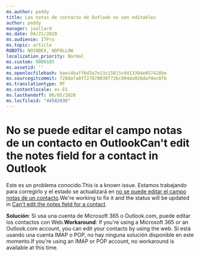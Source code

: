 ```yaml
---
ms.author: peddy
title: Las notas de contacto de Outlook no son editables
author: peddy
manager: joallard
ms.date: 04/21/2020
ms.audience: ITPro
ms.topic: article
ROBOTS: NOINDEX, NOFOLLOW
localization_priority: Normal
ms.custom: 9000185
ms.assetid: ''
ms.openlocfilehash: baec4baff6d3a7e13c15815cd413394e057428be
ms.sourcegitcommit: f28dafa0f727870038f72bc904da926daf4ec07b
ms.translationtype: MT
ms.contentlocale: es-ES
ms.lasthandoff: 06/05/2020
ms.locfileid: "44582036"
---
```

# <a name="cant-edit-the-notes-field-for-a-contact-in-outlook"></a><span data-ttu-id="450a5-102">No se puede editar el campo notas de un contacto en Outlook</span><span class="sxs-lookup"><span data-stu-id="450a5-102">Can't edit the notes field for a contact in Outlook</span></span>
<span data-ttu-id="450a5-103">Este es un problema conocido.</span><span class="sxs-lookup"><span data-stu-id="450a5-103">This is a known issue.</span></span> <span data-ttu-id="450a5-104">Estamos trabajando para corregirlo y el estado se actualizará en [no se puede editar el campo notas de un contacto](https://support.office.com/article/fb8394ce-04ce-48b5-bae4-be46f77f10fe).</span><span class="sxs-lookup"><span data-stu-id="450a5-104">We're working to fix it and the status will be updated in [Can't edit the notes field for a contact](https://support.office.com/article/fb8394ce-04ce-48b5-bae4-be46f77f10fe).</span></span>

<span data-ttu-id="450a5-105">**Solución**: Si usa una cuenta de Microsoft 365 o Outlook.com, puede editar los contactos con Web.</span><span class="sxs-lookup"><span data-stu-id="450a5-105">**Workaround**: If you're using a Microsoft 365 or an Outlook.com account, you can edit your contacts by using the web.</span></span> <span data-ttu-id="450a5-106">Si está usando una cuenta IMAP o POP, no hay ninguna solución disponible en este momento.</span><span class="sxs-lookup"><span data-stu-id="450a5-106">If you're using an IMAP or POP account, no workaround is available at this time.</span></span>